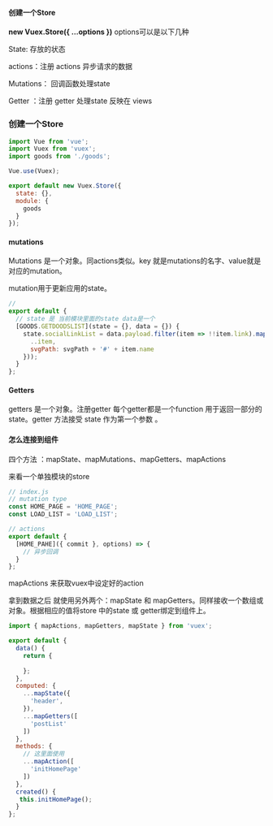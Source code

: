 #### 创建一个Store

**new Vuex.Store({ …options })** options可以是以下几种

 

State: 存放的状态

actions：注册 actions 异步请求的数据

Mutations：   回调函数处理state

Getter ：注册 getter 处理state 反映在 views



### 创建一个Store

```javascript
import Vue from 'vue';
import Vuex from 'vuex';
import goods from './goods';

Vue.use(Vuex);

export default new Vuex.Store({
  state: {},
  module: {
    goods
  }
});
```



#### mutations

Mutations 是一个对象。同actions类似。key 就是mutations的名字、value就是对应的mutation。

mutation用于更新应用的state。

```javascript
// 
export default {
  // state 是 当前模块里面的state data是一个
  [GOODS.GETDOODSLIST](state = {}, data = {}) {
    state.socialLinkList = data.payload.filter(item => !!item.link).map(item => ({
      ..item,
      svgPath: svgPath + '#' + item.name
    }));
  }
};
```







#### Getters 

getters 是一个对象。注册getter 每个getter都是一个function 用于返回一部分的state。getter 方法接受 state 作为第一个参数 。



#### 怎么连接到组件

四个方法 ：mapState、mapMutations、mapGetters、mapActions



来看一个单独模块的store

```javascript
// index.js
// mutation type
const HOME_PAGE = 'HOME_PAGE';
const LOAD_LIST = 'LOAD_LIST';

// actions
export default {
  [HOME_PAHE]({ commit }, options) => {
    // 异步回调
  }
};
```

mapActions 来获取vuex中设定好的action

拿到数据之后 就使用另外两个：mapState 和 mapGetters。同样接收一个数组或对象。根据相应的值将store 中的state 或 getter绑定到组件上。

```javascript
import { mapActions, mapGetters, mapState } from 'vuex';

export default {
  data() {
    return {
    	  
    };
  },
  computed: {
    ...mapState({
      'header',
    }),
    ...mapGetters([
      'postList'
    ])
  },
  methods: {
    // 这里面使用
    ...mapAction([
      'initHomePage'
    ])
  },
  created() {
   this.initHomePage(); 
  }
};
```



